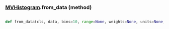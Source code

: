 ### [MVHistogram](MVHistogram.md).from_data (method)


```py

def from_data(cls, data, bins=10, range=None, weights=None, units=None, labels=None, wrap_ats=None)

```



        

